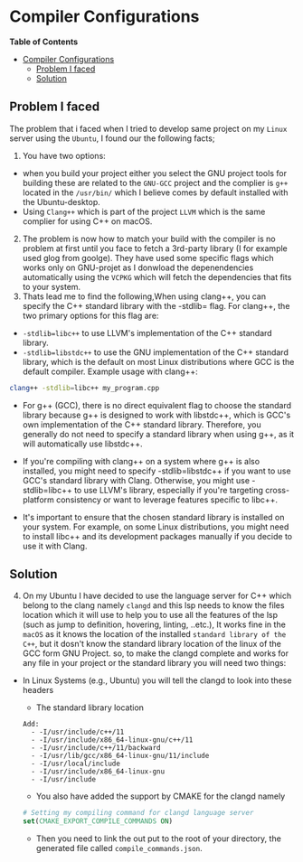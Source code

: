 # Compiler Configurations

<!-- markdown-toc start - Don't edit this section. Run M-x markdown-toc-refresh-toc -->

**Table of Contents**

- [Compiler Configurations](#compiler-configurations)
  - [Problem I faced](#problem-i-faced)
  - [Solution](#solution)

<!-- markdown-toc end -->

## Problem I faced

The problem that i faced when I tried to develop same project on my `Linux`
server using the `Ubuntu`, I found our the following facts;

1. You have two options:

- when you build your project either you select the GNU project tools for
  building these are related to the `GNU-GCC` project and the complier is `g++`
  located in the `/usr/bin/` which I believe comes by default installed with the
  Ubuntu-desktop.
- Using `Clang++` which is part of the project `LLVM` which is the same complier
  for using C++ on macOS.
2. The problem is now how to match your build with the compiler is no problem at
   first until you face to fetch a 3rd-party library (I for example used glog
   from goolge). They have used some specific flags which works only on
   GNU-projet as I donwload the depenendencies automatically using the `VCPKG`
   which will fetch the dependencies that fits to your system.
3. Thats lead me to find the following,When using clang++, you can specify the
   C++ standard library with the -stdlib= flag. For clang++, the two primary
   options for this flag are:

- `-stdlib=libc++` to use LLVM's implementation of the C++ standard library.
- `-stdlib=libstdc++` to use the GNU implementation of the C++ standard library,
  which is the default on most Linux distributions where GCC is the default
  compiler. Example usage with clang++:

```sh
clang++ -stdlib=libc++ my_program.cpp
```

- For g++ (GCC), there is no direct equivalent flag to choose the standard
  library because g++ is designed to work with libstdc++, which is GCC's own
  implementation of the C++ standard library. Therefore, you generally do not
  need to specify a standard library when using g++, as it will automatically
  use libstdc++.

- If you're compiling with clang++ on a system where g++ is also installed, you
  might need to specify -stdlib=libstdc++ if you want to use GCC's standard
  library with Clang. Otherwise, you might use -stdlib=libc++ to use LLVM's
  library, especially if you're targeting cross-platform consistency or want to
  leverage features specific to libc++.

- It's important to ensure that the chosen standard library is installed on your
  system. For example, on some Linux distributions, you might need to install
  libc++ and its development packages manually if you decide to use it with
  Clang.

## Solution

4. On my Ubuntu I have decided to use the language server for C++ which belong
   to the clang namely `clangd` and this lsp needs to know the files location
   which it will use to help you to use all the features of the lsp (such as
   jump to definition, hovering, linting, ..etc.), It works fine in the `macOS`
   as it knows the location of the installed `standard library of the C++`, but
   it dosn't know the standard library location of the linux of the GCC form GNU
   Project. so, to make the clangd complete and works for any file in your
   project or the standard library you will need two things:

- In Linux Systems (e.g., Ubuntu) you will tell the clangd to look into these headers

  - The standard library location

  ```clangd
  Add:
    - -I/usr/include/c++/11
    - -I/usr/include/x86_64-linux-gnu/c++/11
    - -I/usr/include/c++/11/backward
    - -I/usr/lib/gcc/x86_64-linux-gnu/11/include
    - -I/usr/local/include
    - -I/usr/include/x86_64-linux-gnu
    - -I/usr/include
  ```

  - You also have added the support by CMAKE for the clangd namely

  ```cmake
  # Setting my compiling command for clangd language server
  set(CMAKE_EXPORT_COMPILE_COMMANDS ON)
  ```

  - Then you need to link the out put to the root of your directory, the
    generated file called `compile_commands.json`.
